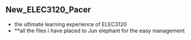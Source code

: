 ## New_ELEC3120_Pacer
- the ultimate learning experience of ELEC3120 
- **all the files i have placed to Jun elephant for the easy management
